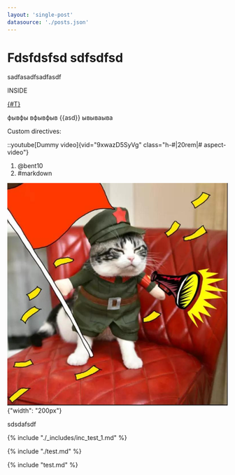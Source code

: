 ```yaml
---
layout: 'single-post'
datasource: './posts.json'
---
```


# Fdsfdsfsd sdfsdfsd

sadfasadfsadfasdf

<md-tabs>
    INSIDE
</md-tabs>

<md-tabs></md-tabs>

[{#T}](./test.md)

фывфы вфывфыв {{asd}} ывываыва

Custom directives:

::youtube[Dummy video]{vid="9xwazD5SyVg" class="h-#|20rem|# aspect-video"}

1. @bent10
2. #markdown

![The San Juan Mountains are beautiful!](./images/comm.jpg "San Juan Mountains"){"width": "200px"}

sdsdafsdf

{% include "./_includes/inc_test_1.md" %}

{% include "./test.md" %}

{% include "test.md" %}